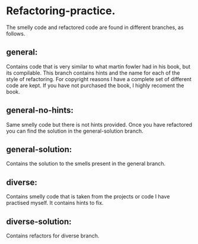 # Refactoring-practice.

The smelly code and refactored code are found in different branches, as follows.

## general: 
  Contains code that is very similar to what martin fowler had in his book, but its compilable. This branch contains hints and the name for each of the style of refactoring. For copyright reasons I have a complete set of different code are kept. If you have not purchased the book, I highly recoment the book. 

## general-no-hints:
  Same smelly code but there is not hints provided. Once you have refactored you can find the solution in the general-solution branch.

## general-solution: 
  Contains the solution to the smells present in the general branch.

## diverse: 
  Contains smelly code that is taken from the projects or code I have practised myself. It contains hints to fix.
## diverse-solution:
  Contains refactors for diverse branch.
